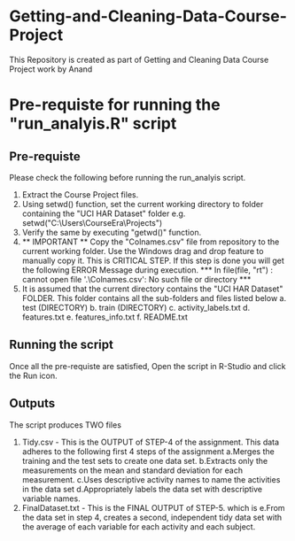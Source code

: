 # Getting-and-Cleaning-Data-Course-Project
This Repository is created as part of Getting and Cleaning Data Course Project work by Anand

# Pre-requiste for running the "run_analyis.R" script

## Pre-requiste
Please check the following before running the run_analyis script.
1. Extract the Course Project files.
2. Using setwd() function, set the current working directory to folder containing the "UCI HAR Dataset" folder 
	e.g. setwd("C:\\Users\\CourseEra\\Projects")	
3. Verify the same by executing "getwd()" function. 
4. ** IMPORTANT ** Copy the  "Colnames.csv" file from repository to the current working folder. Use the Windows drag and drop feature to manually copy it.
	This is CRITICAL STEP. If this step is done you will get the following ERROR Message during execution.
	*** In file(file, "rt") :   cannot open file '.\Colnames.csv': No such file or directory ***
5. It is assumed that the current directory contains the  "UCI HAR Dataset" FOLDER. This folder contains all the sub-folders and files listed below
	a. test (DIRECTORY)
	b. train (DIRECTORY)
	c. activity_labels.txt
	d. features.txt
	e. features_info.txt
	f. README.txt

## Running the script
Once all the pre-requiste are satisfied, Open the script in R-Studio and click the Run icon.

## Outputs
The script produces TWO files
1. Tidy.csv - This is the OUTPUT of STEP-4 of the assignment. This data adheres to the following first 4 steps of the assignment 
		a.Merges the training and the test sets to create one data set.
        b.Extracts only the measurements on the mean and standard deviation for each measurement. 
        c.Uses descriptive activity names to name the activities in the data set
        d.Appropriately labels the data set with descriptive variable names. 
2. FinalDataset.txt - This is the FINAL OUTPUT of STEP-5. which is 
		e.From the data set in step 4, creates a second, independent tidy data set with the average of each variable for each activity and each subject.
